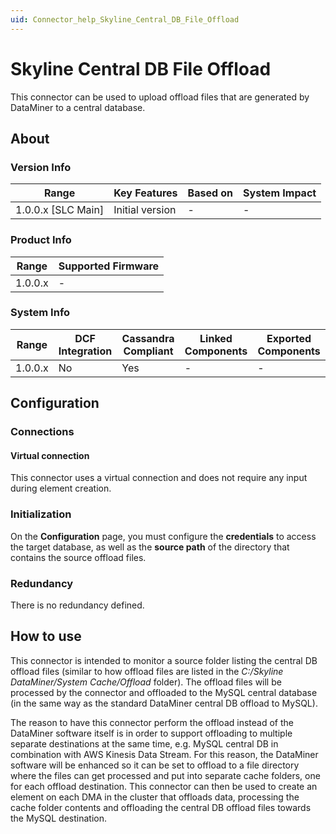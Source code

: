 ```yaml
---
uid: Connector_help_Skyline_Central_DB_File_Offload
---
```


# Skyline Central DB File Offload

This connector can be used to upload offload files that are generated by DataMiner to a central database.

## About

### Version Info

| Range                | Key Features     | Based on     | System Impact     |
|----------------------|------------------|--------------|-------------------|
| 1.0.0.x \[SLC Main\] | Initial version  | \-           | \-                |

### Product Info

| Range     | Supported Firmware     |
|-----------|------------------------|
| 1.0.0.x   | \-                     |

### System Info

| Range     | DCF Integration     | Cassandra Compliant     | Linked Components     | Exported Components     |
|-----------|---------------------|-------------------------|-----------------------|-------------------------|
| 1.0.0.x   | No                  | Yes                     | \-                    | \-                      |

## Configuration

### Connections

#### Virtual connection

This connector uses a virtual connection and does not require any input during element creation.

### Initialization

On the **Configuration** page, you must configure the **credentials** to access the target database, as well as the **source path** of the directory that contains the source offload files.

### Redundancy

There is no redundancy defined.

## How to use

This connector is intended to monitor a source folder listing the central DB offload files (similar to how offload files are listed in the *C:/Skyline DataMiner/System Cache/Offload* folder). The offload files will be processed by the connector and offloaded to the MySQL central database (in the same way as the standard DataMiner central DB offload to MySQL).

The reason to have this connector perform the offload instead of the DataMiner software itself is in order to support offloading to multiple separate destinations at the same time, e.g. MySQL central DB in combination with AWS Kinesis Data Stream. For this reason, the DataMiner software will be enhanced so it can be set to offload to a file directory where the files can get processed and put into separate cache folders, one for each offload destination. This connector can then be used to create an element on each DMA in the cluster that offloads data, processing the cache folder contents and offloading the central DB offload files towards the MySQL destination.
